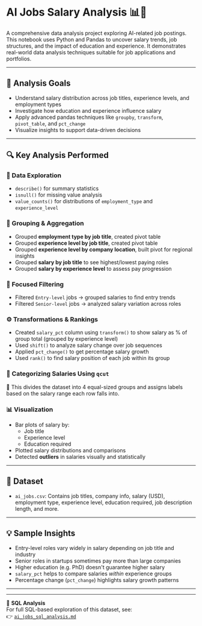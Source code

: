 # AI Jobs Salary Analysis 📊💼

A comprehensive data analysis project exploring AI-related job postings. This notebook uses Python and Pandas to uncover salary trends, job structures, and the impact of education and experience. It demonstrates real-world data analysis techniques suitable for job applications and portfolios.

---

## 🎯 Analysis Goals

- Understand salary distribution across job titles, experience levels, and employment types
- Investigate how education and experience influence salary
- Apply advanced pandas techniques like `groupby`, `transform`, `pivot_table`, and `pct_change`
- Visualize insights to support data-driven decisions

---

## 🔍 Key Analysis Performed

### 🧩 Data Exploration
- `describe()` for summary statistics
- `isnull()` for missing value analysis
- `value_counts()` for distributions of `employment_type` and `experience_level`

### 🧠 Grouping & Aggregation
- Grouped **employment type by job title**, created pivot table
- Grouped **experience level by job title**, created pivot table
- Grouped **experience level by company location**, built pivot for regional insights
- Grouped **salary by job title** to see highest/lowest paying roles
- Grouped **salary by experience level** to assess pay progression

### 🎯 Focused Filtering
- Filtered `Entry-level` jobs → grouped salaries to find entry trends
- Filtered `Senior-level` jobs → analyzed salary variation across roles

### ⚙️ Transformations & Rankings
- Created `salary_pct` column using `transform()` to show salary as % of group total (grouped by experience level)
- Used `shift()` to analyze salary change over job sequences
- Applied `pct_change()` to get percentage salary growth
- Used `rank()` to find salary position of each job within its group

### 🎯 Categorizing Salaries Using `qcut`
📌 This divides the dataset into 4 equal-sized groups and assigns labels based on the salary range each row falls into.


### 📊 Visualization
- Bar plots of salary by:
  - Job title
  - Experience level
  - Education required
- Plotted salary distributions and comparisons
- Detected **outliers** in salaries visually and statistically

---

## 📝 Dataset

- `ai_jobs.csv`: Contains job titles, company info, salary (USD), employment type, experience level, education required, job description length, and more.

---

## 💡 Sample Insights

- Entry-level roles vary widely in salary depending on job title and industry
- Senior roles in startups sometimes pay more than large companies
- Higher education (e.g. PhD) doesn't guarantee higher salary
- `salary_pct` helps to compare salaries *within* experience groups
- Percentage change (`pct_change`) highlights salary growth patterns

---

---

📂 **SQL Analysis**  
For full SQL-based exploration of this dataset, see:  
👉 [`ai_jobs_sql_analysis.md`](ai_jobs_sql_analysis.md)



